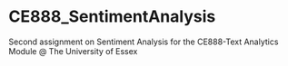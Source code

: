 # CE888_SentimentAnalysis
Second assignment on Sentiment Analysis for the CE888-Text Analytics Module @ The University of Essex
